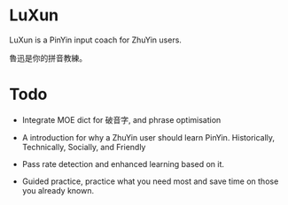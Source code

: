 LuXun
=====

LuXun is a PinYin input coach for ZhuYin users.

魯迅是你的拼音教練。

Todo
====

* Integrate MOE dict for 破音字, and phrase optimisation

* A introduction for why a ZhuYin user should learn PinYin. Historically, Technically, Socially, and Friendly

* Pass rate detection and enhanced learning based on it.

* Guided practice, practice what you need most and save time on those you already known.
